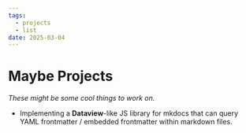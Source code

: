 ```yaml
---
tags:
  - projects
  - list
date: 2025-03-04
---
```

# Maybe Projects
*These might be some cool things to work on.*

- Implementing a **Dataview**-like JS library for mkdocs that can query YAML frontmatter / embedded frontmatter within markdown files.